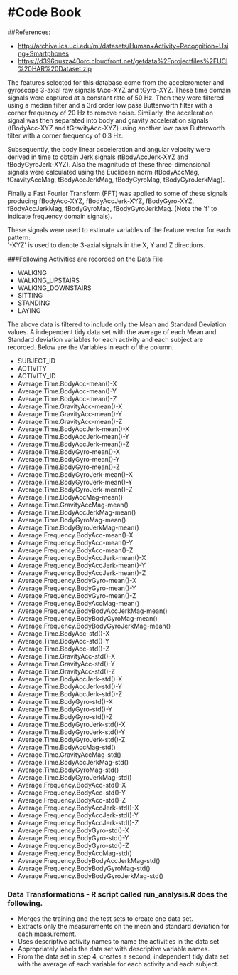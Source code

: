 #Code Book 
=================
##References:
* http://archive.ics.uci.edu/ml/datasets/Human+Activity+Recognition+Using+Smartphones 
* https://d396qusza40orc.cloudfront.net/getdata%2Fprojectfiles%2FUCI%20HAR%20Dataset.zip 


The features selected for this database come from the accelerometer and gyroscope 3-axial raw signals tAcc-XYZ and tGyro-XYZ. 
These time domain signals were captured at a constant rate of 50 Hz. Then they were filtered using a median filter and a 
3rd order low pass Butterworth filter with a corner frequency of 20 Hz to remove noise. Similarly, the acceleration signal 
was then separated into body and gravity acceleration signals (tBodyAcc-XYZ and tGravityAcc-XYZ) using another low pass 
Butterworth filter with a corner frequency of 0.3 Hz. 

Subsequently, the body linear acceleration and angular velocity were derived in time to obtain Jerk signals 
(tBodyAccJerk-XYZ and tBodyGyroJerk-XYZ). Also the magnitude of these three-dimensional signals were calculated 
using the Euclidean norm (tBodyAccMag, tGravityAccMag, tBodyAccJerkMag, tBodyGyroMag, tBodyGyroJerkMag). 

Finally a Fast Fourier Transform (FFT) was applied to some of these signals producing fBodyAcc-XYZ, fBodyAccJerk-XYZ, 
fBodyGyro-XYZ, fBodyAccJerkMag, fBodyGyroMag, fBodyGyroJerkMag. (Note the 'f' to indicate frequency domain signals). 

These signals were used to estimate variables of the feature vector for each pattern:  
'-XYZ' is used to denote 3-axial signals in the X, Y and Z directions.

###Following Activities are recorded on the Data File 
* WALKING
* WALKING_UPSTAIRS
* WALKING_DOWNSTAIRS
* SITTING
* STANDING
* LAYING


The above data is filtered to include only the Mean and Standard Deviation values. A independent tidy data set with the 
average of each Mean and Standard deviation variables for each activity and each subject are recorded.
Below are the Variables in each of the column.
* SUBJECT_ID
* ACTIVITY
* ACTIVITY_ID
* Average.Time.BodyAcc-mean()-X 
* Average.Time.BodyAcc-mean()-Y 
* Average.Time.BodyAcc-mean()-Z 
* Average.Time.GravityAcc-mean()-X 
* Average.Time.GravityAcc-mean()-Y 
* Average.Time.GravityAcc-mean()-Z 
* Average.Time.BodyAccJerk-mean()-X 
* Average.Time.BodyAccJerk-mean()-Y 
* Average.Time.BodyAccJerk-mean()-Z 
* Average.Time.BodyGyro-mean()-X
* Average.Time.BodyGyro-mean()-Y
* Average.Time.BodyGyro-mean()-Z
* Average.Time.BodyGyroJerk-mean()-X 
* Average.Time.BodyGyroJerk-mean()-Y 
* Average.Time.BodyGyroJerk-mean()-Z 
* Average.Time.BodyAccMag-mean() 
* Average.Time.GravityAccMag-mean()
* Average.Time.BodyAccJerkMag-mean() 
* Average.Time.BodyGyroMag-mean()
* Average.Time.BodyGyroJerkMag-mean()
* Average.Frequency.BodyAcc-mean()-X 
* Average.Frequency.BodyAcc-mean()-Y 
* Average.Frequency.BodyAcc-mean()-Z 
* Average.Frequency.BodyAccJerk-mean()-X
* Average.Frequency.BodyAccJerk-mean()-Y 
* Average.Frequency.BodyAccJerk-mean()-Z 
* Average.Frequency.BodyGyro-mean()-X 
* Average.Frequency.BodyGyro-mean()-Y 
* Average.Frequency.BodyGyro-mean()-Z
* Average.Frequency.BodyAccMag-mean()
* Average.Frequency.BodyBodyAccJerkMag-mean()
* Average.Frequency.BodyBodyGyroMag-mean()
* Average.Frequency.BodyBodyGyroJerkMag-mean() 
* Average.Time.BodyAcc-std()-X 
* Average.Time.BodyAcc-std()-Y 
* Average.Time.BodyAcc-std()-Z
* Average.Time.GravityAcc-std()-X 
* Average.Time.GravityAcc-std()-Y
* Average.Time.GravityAcc-std()-Z
* Average.Time.BodyAccJerk-std()-X 
* Average.Time.BodyAccJerk-std()-Y 
* Average.Time.BodyAccJerk-std()-Z 
* Average.Time.BodyGyro-std()-X 
* Average.Time.BodyGyro-std()-Y 
* Average.Time.BodyGyro-std()-Z 
* Average.Time.BodyGyroJerk-std()-X 
* Average.Time.BodyGyroJerk-std()-Y
* Average.Time.BodyGyroJerk-std()-Z 
* Average.Time.BodyAccMag-std() 
* Average.Time.GravityAccMag-std()
* Average.Time.BodyAccJerkMag-std()
* Average.Time.BodyGyroMag-std() 
* Average.Time.BodyGyroJerkMag-std() 
* Average.Frequency.BodyAcc-std()-X 
* Average.Frequency.BodyAcc-std()-Y
* Average.Frequency.BodyAcc-std()-Z 
* Average.Frequency.BodyAccJerk-std()-X
* Average.Frequency.BodyAccJerk-std()-Y
* Average.Frequency.BodyAccJerk-std()-Z
* Average.Frequency.BodyGyro-std()-X 
* Average.Frequency.BodyGyro-std()-Y
* Average.Frequency.BodyGyro-std()-Z 
* Average.Frequency.BodyAccMag-std() 
* Average.Frequency.BodyBodyAccJerkMag-std() 
* Average.Frequency.BodyBodyGyroMag-std() 
* Average.Frequency.BodyBodyGyroJerkMag-std()

### Data Transformations - R script called run_analysis.R does the following. 
  *  Merges the training and the test sets to create one data set.
  *  Extracts only the measurements on the mean and standard deviation for each measurement. 
  *  Uses descriptive activity names to name the activities in the data set
  *  Appropriately labels the data set with descriptive variable names. 
  *  From the data set in step 4, creates a second, independent tidy data set with the average of each variable for each activity and each subject.

